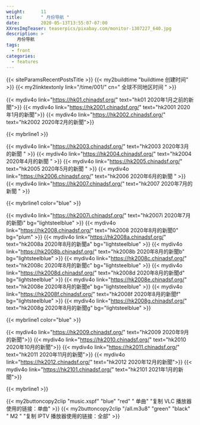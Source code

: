 ```yaml
---
weight:      11
title:       " 月份导航 "
date:        2020-05-13T13:55:07-07:00
XXresImgTeaser: teaserpics/pixabay.com/monitor-1307227_640.jpg
description: >
    月份导航
tags:
  - front
categories:
  - features
---
```


{{< siteParamsRecentPostsTitle >}} 
{{< my2buildtime "buildtime 创建时间" >}}
{{< my2linktextonly link="/time/001/" cn=" 全球不同地区时间 " >}}

{{< mydiv4o link="https://hk01.chinadsf.org/"     text="hk01     2020年1月之前的新聞">}}
{{< mydiv4o link="https://hk2001.chinadsf.org/"   text="hk2001   2020年1月的新聞">}}
{{< mydiv4o link="https://hk2002.chinadsf.org/"   text="hk2002   2020年2月的新聞">}}

{{< mybrline1 >}}

{{< mydiv4o link="https://hk2003.chinadsf.org/"   text="hk2003   2020年3月的新聞 "  >}}
{{< mydiv4o link="https://hk2004.chinadsf.org/"   text="hk2004   2020年4月的新聞 " >}}
{{< mydiv4o link="https://hk2005.chinadsf.org/"   text="hk2005   2020年5月的新聞 " >}}
{{< mydiv4o link="https://hk2006.chinadsf.org/"   text="hk2006   2020年6月的新聞 " >}}
{{< mydiv4o link="https://hk2007.chinadsf.org/"   text="hk2007   2020年7月的新聞 " >}}

{{< mybrline1 color="blue" >}}

{{< mydiv4o link="https://hk2007i.chinadsf.org/"  text="hk2007i  2020年7月的新聞i" bg="lightsteelblue" >}}
{{< mydiv4o link="https://hk2008.chinadsf.org/"   text="hk2008   2020年8月的新聞0" bg="plum" >}}
{{< mydiv4o link="https://hk2008a.chinadsf.org/"  text="hk2008a  2020年8月的新聞a" bg="lightsteelblue" >}}
{{< mydiv4o link="https://hk2008b.chinadsf.org/"  text="hk2008b  2020年8月的新聞b" bg="lightsteelblue" >}}
{{< mydiv4o link="https://hk2008c.chinadsf.org/"  text="hk2008c  2020年8月的新聞c" bg="lightsteelblue" >}}
{{< mydiv4o link="https://hk2008d.chinadsf.org/"  text="hk2008d  2020年8月的新聞d" bg="lightsteelblue" >}}
{{< mydiv4o link="https://hk2008e.chinadsf.org/"  text="hk2008e  2020年8月的新聞e" bg="lightsteelblue" >}}
{{< mydiv4o link="https://hk2008f.chinadsf.org/"  text="hk2008f  2020年8月的新聞f" bg="lightsteelblue" >}}
{{< mydiv4o link="https://hk2008g.chinadsf.org/"  text="hk2008g  2020年8月的新聞g" bg="lightsteelblue" >}}

{{< mybrline1 color="blue" >}}

{{< mydiv4o link="https://hk2009.chinadsf.org/"   text="hk2009   2020年9月的新聞">}}
{{< mydiv4o link="https://hk2010.chinadsf.org/"   text="hk2010   2020年10月的新聞">}}
{{< mydiv4o link="https://hk2011.chinadsf.org/"   text="hk2011   2020年11月的新聞">}}
{{< mydiv4o link="https://hk2012.chinadsf.org/"   text="hk2012   2020年12月的新聞">}}
{{< mydiv4o link="https://hk2101.chinadsf.org/"   text="hk2101   2021年1月的新聞">}}

{{< mybrline1 >}}

{{< my2buttoncopy2clip "music.xspf"        "blue"   "red"    " 单曲"  "复制 VLC 播放器使用的链接：单曲" >}} {{< my2buttoncopy2clip      "/all.m3u8"         "green"  "black"  " M2 "    "复制 IPTV 播放器使用的链接：全部" >}} 


